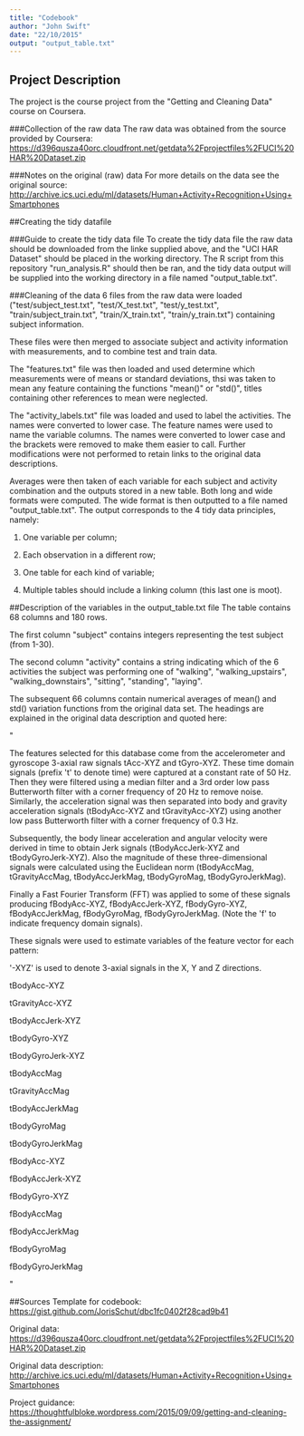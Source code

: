 ```yaml
---
title: "Codebook"
author: "John Swift"
date: "22/10/2015"
output: "output_table.txt"
---
```


## Project Description
The project is the course project from the "Getting and Cleaning Data" course on Coursera.

###Collection of the raw data
The raw data was obtained from the source provided by Coursera:
https://d396qusza40orc.cloudfront.net/getdata%2Fprojectfiles%2FUCI%20HAR%20Dataset.zip

###Notes on the original (raw) data 
For more details on the data see the original source:
http://archive.ics.uci.edu/ml/datasets/Human+Activity+Recognition+Using+Smartphones

##Creating the tidy datafile

###Guide to create the tidy data file
To create the tidy data file the raw data should be downloaded from the linke supplied above, and the "UCI HAR Dataset" should be placed in the working directory. The R script from this repository "run_analysis.R" should then be ran, and the tidy data output will be supplied into the working directory in a file named "output_table.txt".

###Cleaning of the data
6 files from the raw data were loaded ("test/subject_test.txt", "test/X_test.txt", "test/y_test.txt", "train/subject_train.txt", "train/X_train.txt", "train/y_train.txt") containing subject information.

These files were then merged to associate subject and activity information with measurements, and to combine test and train data.

The "features.txt" file was then loaded and used determine which measurements were of means or standard deviations, thsi was taken to mean any feature containing the functions "mean()" or "std()", titles containing other references to mean were neglected. 

The "activity_labels.txt" file was loaded and used to label the activities. The names were converted to lower case.
The feature names were used to name the variable columns. The names were converted to lower case and the brackets were removed to make them easier to call. Further modifications were not performed to retain links to the original data descriptions.

Averages were then taken of each variable for each subject and activity combination and the outputs stored in a new table. Both long and wide formats were computed.
The wide format is then outputted to a file named "output_table.txt".
The output corresponds to the 4 tidy data principles, namely: 

1) One variable per column;

2) Each observation in a different row;

3) One table for each kind of variable;

4) Multiple tables should include a linking column (this last one is moot).


##Description of the variables in the output_table.txt file
The table contains 68 columns and 180 rows.

The first column "subject" contains integers representing the test subject (from 1-30). 

The second column "activity" contains a string indicating which of the 6 activities the subject was performing one of "walking",  "walking_upstairs", "walking_downstairs", "sitting", "standing", "laying". 

The subsequent 66 columns contain numerical averages of mean() and std() variation functions from the original data set. The headings are explained in the original data description and quoted here:

"

The features selected for this database come from the accelerometer and gyroscope 3-axial raw signals tAcc-XYZ and tGyro-XYZ. These time domain signals (prefix 't' to denote time) were captured at a constant rate of 50 Hz. Then they were filtered using a median filter and a 3rd order low pass Butterworth filter with a corner frequency of 20 Hz to remove noise. Similarly, the acceleration signal was then separated into body and gravity acceleration signals (tBodyAcc-XYZ and tGravityAcc-XYZ) using another low pass Butterworth filter with a corner frequency of 0.3 Hz. 

Subsequently, the body linear acceleration and angular velocity were derived in time to obtain Jerk signals (tBodyAccJerk-XYZ and tBodyGyroJerk-XYZ). Also the magnitude of these three-dimensional signals were calculated using the Euclidean norm (tBodyAccMag, tGravityAccMag, tBodyAccJerkMag, tBodyGyroMag, tBodyGyroJerkMag). 

Finally a Fast Fourier Transform (FFT) was applied to some of these signals producing fBodyAcc-XYZ, fBodyAccJerk-XYZ, fBodyGyro-XYZ, fBodyAccJerkMag, fBodyGyroMag, fBodyGyroJerkMag. (Note the 'f' to indicate frequency domain signals). 

These signals were used to estimate variables of the feature vector for each pattern:  

'-XYZ' is used to denote 3-axial signals in the X, Y and Z directions.

tBodyAcc-XYZ

tGravityAcc-XYZ

tBodyAccJerk-XYZ

tBodyGyro-XYZ

tBodyGyroJerk-XYZ

tBodyAccMag

tGravityAccMag

tBodyAccJerkMag

tBodyGyroMag

tBodyGyroJerkMag

fBodyAcc-XYZ

fBodyAccJerk-XYZ

fBodyGyro-XYZ

fBodyAccMag

fBodyAccJerkMag

fBodyGyroMag

fBodyGyroJerkMag

"

##Sources
Template for codebook: https://gist.github.com/JorisSchut/dbc1fc0402f28cad9b41

Original data: https://d396qusza40orc.cloudfront.net/getdata%2Fprojectfiles%2FUCI%20HAR%20Dataset.zip

Original data description: http://archive.ics.uci.edu/ml/datasets/Human+Activity+Recognition+Using+Smartphones

Project guidance: https://thoughtfulbloke.wordpress.com/2015/09/09/getting-and-cleaning-the-assignment/
